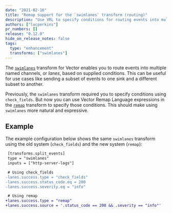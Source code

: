 ```yaml
---
date: "2021-02-16"
title: "Remap support for the `swimlanes` transform (routing)"
description: "Use VRL to specify conditions for routing events into multiple channels"
authors: ["lucperkins"]
pr_numbers: []
release: "0.12.0"
hide_on_release_notes: false
tags:
  type: "enhancement"
  transforms: ["swimlanes"]
---
```


The [`swimlanes`][swimlanes] transform for Vector enables you to route events into
multiple named channels, or *lanes*, based on supplied conditions. This can be
useful for use cases like sending a subset of events to one sink and a different
subset to another.

Previously, the `swimlanes` transform required you to specify conditions using
`check_fields`. But now you can use Vector Remap Language expressions in the
[`remap`][remap] transform to specify those conditions. This should make using
`swimlanes` more natural and expressive.

## Example

The example configuration below shows the same `swimlanes` transform using the
old system (`check_fields`) and the new system (`remap`):

```diff
 [transforms.split_events]
 type = "swimlanes"
 inputs = ["http-server-logs"]

 # Using check_fields
-lanes.success.type = "check_fields"
-lanes.success.status_code.eq = 200
-lanes.success.severity.eq = "info"

 # Using remap
+lanes.success.type = "remap"
+lanes.success.source = '.status_code == 200 && .severity == "info"'
```

[swimlanes]: /docs/reference/configuration/transforms/route
[remap]: /docs/reference/configuration/transforms/remap
